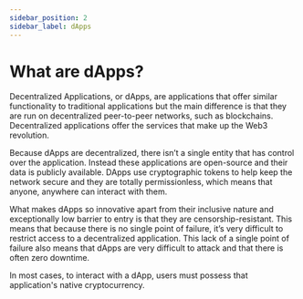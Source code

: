 ```yaml
---
sidebar_position: 2
sidebar_label: dApps
---
```


# What are dApps?

Decentralized Applications, or dApps, are applications that offer similar functionality to traditional applications but the main difference is that they are run on decentralized peer-to-peer networks, such as blockchains. Decentralized applications offer the services that make up the Web3 revolution.

Because dApps are decentralized, there isn’t a single entity that has control over the application. Instead these applications are open-source and their data is publicly available. DApps use cryptographic tokens to help keep the network secure and they are totally permissionless, which means that anyone, anywhere can interact with them.

What makes dApps so innovative apart from their inclusive nature and exceptionally low barrier to entry is that they are censorship-resistant. This means that because there is no single point of failure, it’s very difficult to restrict access to a decentralized application. This lack of a single point of failure also means that dApps are very difficult to attack and that there is often zero downtime.

In most cases, to interact with a dApp, users must possess that application's native cryptocurrency.
